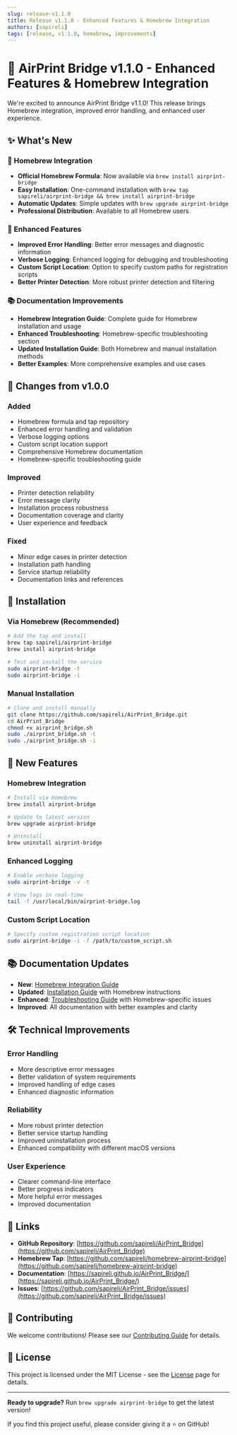 ```yaml
---
slug: release-v1.1.0
title: Release v1.1.0 - Enhanced Features & Homebrew Integration
authors: [sapireli]
tags: [release, v1.1.0, homebrew, improvements]
---
```


# 🚀 AirPrint Bridge v1.1.0 - Enhanced Features & Homebrew Integration

We're excited to announce AirPrint Bridge v1.1.0! This release brings Homebrew integration, improved error handling, and enhanced user experience.

## ✨ What's New

### 🍺 Homebrew Integration
- **Official Homebrew Formula**: Now available via `brew install airprint-bridge`
- **Easy Installation**: One-command installation with `brew tap sapireli/airprint-bridge && brew install airprint-bridge`
- **Automatic Updates**: Simple updates with `brew upgrade airprint-bridge`
- **Professional Distribution**: Available to all Homebrew users

### 🔧 Enhanced Features
- **Improved Error Handling**: Better error messages and diagnostic information
- **Verbose Logging**: Enhanced logging for debugging and troubleshooting
- **Custom Script Location**: Option to specify custom paths for registration scripts
- **Better Printer Detection**: More robust printer detection and filtering

### 📚 Documentation Improvements
- **Homebrew Integration Guide**: Complete guide for Homebrew installation and usage
- **Enhanced Troubleshooting**: Homebrew-specific troubleshooting section
- **Updated Installation Guide**: Both Homebrew and manual installation methods
- **Better Examples**: More comprehensive examples and use cases

## 🔄 Changes from v1.0.0

### Added
- Homebrew formula and tap repository
- Enhanced error handling and validation
- Verbose logging options
- Custom script location support
- Comprehensive Homebrew documentation
- Homebrew-specific troubleshooting guide

### Improved
- Printer detection reliability
- Error message clarity
- Installation process robustness
- Documentation coverage and clarity
- User experience and feedback

### Fixed
- Minor edge cases in printer detection
- Installation path handling
- Service startup reliability
- Documentation links and references

## 🚀 Installation

### Via Homebrew (Recommended)
```bash
# Add the tap and install
brew tap sapireli/airprint-bridge
brew install airprint-bridge

# Test and install the service
sudo airprint-bridge -t
sudo airprint-bridge -i
```

### Manual Installation
```bash
# Clone and install manually
git clone https://github.com/sapireli/AirPrint_Bridge.git
cd AirPrint_Bridge
chmod +x airprint_bridge.sh
sudo ./airprint_bridge.sh -t
sudo ./airprint_bridge.sh -i
```

## 🔧 New Features

### Homebrew Integration
```bash
# Install via Homebrew
brew install airprint-bridge

# Update to latest version
brew upgrade airprint-bridge

# Uninstall
brew uninstall airprint-bridge
```

### Enhanced Logging
```bash
# Enable verbose logging
sudo airprint-bridge -v -t

# View logs in real-time
tail -f /usr/local/bin/airprint-bridge.log
```

### Custom Script Location
```bash
# Specify custom registration script location
sudo airprint-bridge -i -f /path/to/custom_script.sh
```

## 📚 Documentation Updates

- **New**: [Homebrew Integration Guide](/docs/homebrew-integration)
- **Updated**: [Installation Guide](/docs/installation) with Homebrew instructions
- **Enhanced**: [Troubleshooting Guide](/docs/troubleshooting) with Homebrew-specific issues
- **Improved**: All documentation with better examples and clarity

## 🛠️ Technical Improvements

### Error Handling
- More descriptive error messages
- Better validation of system requirements
- Improved handling of edge cases
- Enhanced diagnostic information

### Reliability
- More robust printer detection
- Better service startup handling
- Improved uninstallation process
- Enhanced compatibility with different macOS versions

### User Experience
- Clearer command-line interface
- Better progress indicators
- More helpful error messages
- Improved documentation

## 🔗 Links

- **GitHub Repository**: [https://github.com/sapireli/AirPrint_Bridge](https://github.com/sapireli/AirPrint_Bridge)
- **Homebrew Tap**: [https://github.com/sapireli/homebrew-airprint-bridge](https://github.com/sapireli/homebrew-airprint-bridge)
- **Documentation**: [https://sapireli.github.io/AirPrint_Bridge/](https://sapireli.github.io/AirPrint_Bridge/)
- **Issues**: [https://github.com/sapireli/AirPrint_Bridge/issues](https://github.com/sapireli/AirPrint_Bridge/issues)

## 🤝 Contributing

We welcome contributions! Please see our [Contributing Guide](https://sapireli.github.io/AirPrint_Bridge/docs/contributing) for details.

## 📄 License

This project is licensed under the MIT License - see the [License](https://sapireli.github.io/AirPrint_Bridge/docs/license) page for details.

---

**Ready to upgrade?** Run `brew upgrade airprint-bridge` to get the latest version!

If you find this project useful, please consider giving it a ⭐ on GitHub! 